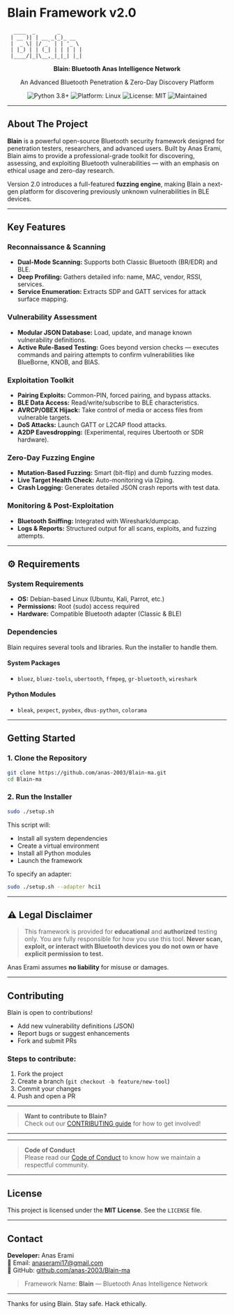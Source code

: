 # Blain Framework v2.0



```
  ____  _       _                  
 | __ )| | __ _(_)_ __ 
 |  _ \| |/ _` | | '_ \ 
 | |_) | | (_| | | | | |
 |____/|_|\__,_|_|_| |_|

```
<div align="center">
 
**Blain: Bluetooth Anas Intelligence Network**

An Advanced Bluetooth Penetration & Zero-Day Discovery Platform

</div>

<p align="center">
  <img src="https://img.shields.io/badge/Python-3.8+-blue.svg" alt="Python 3.8+">
  <img src="https://img.shields.io/badge/Platform-Linux-lightgrey.svg" alt="Platform: Linux">
  <img src="https://img.shields.io/badge/License-MIT-green.svg" alt="License: MIT">
  <img src="https://img.shields.io/badge/Maintained%3F-Yes-green.svg" alt="Maintained">
</p>

---

## About The Project

**Blain** is a powerful open-source Bluetooth security framework designed for penetration testers, researchers, and advanced users. Built by Anas Erami, Blain aims to provide a professional-grade toolkit for discovering, assessing, and exploiting Bluetooth vulnerabilities — with an emphasis on ethical usage and zero-day research.

Version 2.0 introduces a full-featured **fuzzing engine**, making Blain a next-gen platform for discovering previously unknown vulnerabilities in BLE devices.

---

## Key Features

### Reconnaissance & Scanning
- **Dual-Mode Scanning:** Supports both Classic Bluetooth (BR/EDR) and BLE.
- **Deep Profiling:** Gathers detailed info: name, MAC, vendor, RSSI, services.
- **Service Enumeration:** Extracts SDP and GATT services for attack surface mapping.

### Vulnerability Assessment
- **Modular JSON Database:** Load, update, and manage known vulnerability definitions.
- **Active Rule-Based Testing:** Goes beyond version checks — executes commands and pairing attempts to confirm vulnerabilities like BlueBorne, KNOB, and BIAS.

### Exploitation Toolkit
- **Pairing Exploits:** Common-PIN, forced pairing, and bypass attacks.
- **BLE Data Access:** Read/write/subscribe to BLE characteristics.
- **AVRCP/OBEX Hijack:** Take control of media or access files from vulnerable targets.
- **DoS Attacks:** Launch GATT or L2CAP flood attacks.
- **A2DP Eavesdropping:** (Experimental, requires Ubertooth or SDR hardware).

### Zero-Day Fuzzing Engine
- **Mutation-Based Fuzzing:** Smart (bit-flip) and dumb fuzzing modes.
- **Live Target Health Check:** Auto-monitoring via l2ping.
- **Crash Logging:** Generates detailed JSON crash reports with test data.

### Monitoring & Post-Exploitation
- **Bluetooth Sniffing:** Integrated with Wireshark/dumpcap.
- **Logs & Reports:** Structured output for all scans, exploits, and fuzzing attempts.

---

## ⚙ Requirements

### System Requirements
- **OS:** Debian-based Linux (Ubuntu, Kali, Parrot, etc.)
- **Permissions:** Root (sudo) access required
- **Hardware:** Compatible Bluetooth adapter (Classic & BLE)

### Dependencies

Blain requires several tools and libraries. Run the installer to handle them.

#### System Packages
- `bluez`, `bluez-tools`, `ubertooth`, `ffmpeg`, `gr-bluetooth`, `wireshark`

#### Python Modules
- `bleak`, `pexpect`, `pyobex`, `dbus-python`, `colorama`

---

## Getting Started

### 1. Clone the Repository
```bash
git clone https://github.com/anas-2003/Blain-ma.git
cd Blain-ma
```

### 2. Run the Installer
```bash
sudo ./setup.sh
```

This script will:
- Install all system dependencies
- Create a virtual environment
- Install all Python modules
- Launch the framework

To specify an adapter:
```bash
sudo ./setup.sh --adapter hci1
```

---

## ⚠ Legal Disclaimer

> This framework is provided for **educational** and **authorized** testing only. You are fully responsible for how you use this tool. **Never scan, exploit, or interact with Bluetooth devices you do not own or have explicit permission to test.**

Anas Erami assumes **no liability** for misuse or damages.

---

## Contributing

Blain is open to contributions!

- Add new vulnerability definitions (JSON)
- Report bugs or suggest enhancements
- Fork and submit PRs

### Steps to contribute:
1. Fork the project
2. Create a branch (`git checkout -b feature/new-tool`)
3. Commit your changes
4. Push and open a PR

---

>  **Want to contribute to Blain?**  
> Check out our [CONTRIBUTING guide](CONTRIBUTING.md) for how to get involved!

---

---
> **Code of Conduct**   
> Please read our [Code of Conduct](code_of_conduct.md) to know how we maintain a respectful community.
---

## License

This project is licensed under the **MIT License**. See the `LICENSE` file.

---

## Contact

**Developer:** Anas Erami  
📧 Email: [anaserami17@gmail.com](mailto:anaserami17@gmail.com)  
🔗 GitHub: [github.com/anas-2003/Blain-ma](https://github.com/anas-2003/Blain-ma)

> Framework Name: **Blain** — Bluetooth Anas Intelligence Network

---

Thanks for using Blain. Stay safe. Hack ethically.
